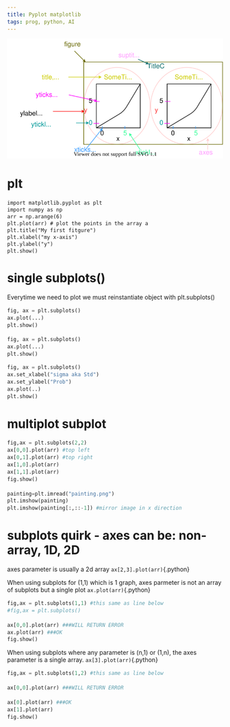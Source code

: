 ```yaml
---
title: Pyplot matplotlib
tags: prog, python, AI
---
```


![](/images/pyimage/pyplot.svg)


# plt

``` {.python .numberLines}
import matplotlib.pyplot as plt
import numpy as np
arr = np.arange(6)
plt.plot(arr) # plot the points in the array a
plt.title("My first fitgure")
plt.xlabel("my x-axis")
plt.ylabel("y")
plt.show()
```

# single subplots()

Everytime we need to plot we must reinstantiate object with plt.subplots()

```python
fig, ax = plt.subplots()
ax.plot(...) 
plt.show() 

fig, ax = plt.subplots() 
ax.plot(...)
plt.show()
```


```python
fig, ax = plt.subplots()
ax.set_xlabel("sigma aka Std")
ax.set_ylabel("Prob")
ax.plot(..)
plt.show()
```

# multiplot subplot

``` python
fig,ax = plt.subplots(2,2)
ax[0,0].plot(arr) #top left
ax[0,1].plot(arr) #top right
ax[1,0].plot(arr)
ax[1,1].plot(arr)
fig.show()

painting=plt.imread("painting.png")
plt.imshow(painting)
plt.imshow(painting[:,::-1]) #mirror image in x direction

```



# subplots quirk - axes can be: non-array, 1D, 2D
axes parameter is usually a 2d array `ax[2,3].plot(arr)`{.python}

When using subplots for (1,1) which is 1 graph, axes parmeter is not an array of subplots but a single plot `ax.plot(arr)`{.python}
``` python
fig,ax = plt.subplots(1,1) #this same as line below
#fig,ax = plt.subplots()

ax[0,0].plot(arr) ###WILL RETURN ERROR
ax.plot(arr) ###OK
fig.show()
```

When using subplots where any parameter is (n,1) or (1,n), the axes parameter is a single array. `ax[3].plot(arr)`{.python}

``` python
fig,ax = plt.subplots(1,2) #this same as line below

ax[0,0].plot(arr) ###WILL RETURN ERROR

ax[0].plot(arr) ###OK
ax[1].plot(arr)
fig.show()
```